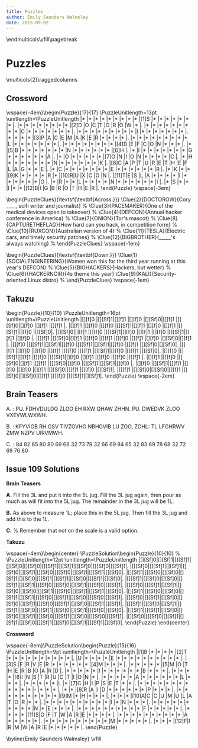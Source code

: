 ```yaml
---
title: Puzzles
author: Emily Saunders Walmsley
date: 2015-09-02
---
```


\endmulticols\vfill\pagebreak

Puzzles
=======

\multicols{2}\raggedcolumns

Crossword
---------

\vspace{-4em}\begin{Puzzle}{17}{17}
\PuzzleUnitlength=13pt
\unitlength=\PuzzleUnitlength
|*    |*    |*    |*    |*    |*    |*    |*    |*    |[1]S |*    |*    |*    |*    |*    |*    |*    |.
|*    |*    |*    |*    |*    |*    |*    |*    |[2]D |O    |C    |T    |O    |R    |O    |W    |*    |.
|*    |*    |*    |*    |*    |*    |*    |*    |*    |C    |*    |*    |*    |*    |*    |*    |*    |.
|*    |*    |*    |*    |*    |*    |*    |*    |*    |I    |*    |*    |*    |*    |*    |*    |*    |.
|*    |*    |*    |*    |[3]P |A    |C    |E    |M    |A    |K    |E    |R    |*    |*    |*    |*    |.
|*    |*    |*    |*    |*    |*    |*    |*    |*    |L    |*    |*    |*    |*    |*    |*    |*    |.
|*    |*    |*    |*    |*    |*    |*    |*    |[4]D |E    |F    |C    |O    |N    |*    |*    |*    |.
|*    |[5]B |*    |*    |*    |*    |*    |*    |*    |N    |*    |*    |*    |*    |*    |*    |[6]H |.
|*    |I    |*    |*    |*    |*    |*    |*    |*    |G    |*    |*    |*    |*    |*    |*    |A    |.
|*    |O    |*    |*    |*    |*    |*    |[7]O |N    |I    |O    |N    |*    |*    |*    |*    |C    |.
|*    |H    |*    |*    |*    |*    |*    |*    |*    |N    |*    |*    |*    |*    |*    |*    |K    |.
|[8]C |A    |P    |T    |U    |R    |E    |T    |H    |E    |F    |L    |A    |G    |*    |*    |E    |.
|*    |C    |*    |*    |*    |*    |*    |*    |*    |E    |*    |*    |*    |*    |*    |*    |R    |.
|*    |K    |*    |*    |[9]K |*    |*    |*    |*    |R    |*    |[10]R|U    |X    |C    |O    |N    |.
|[11]T|E    |S    |L    |A    |*    |*    |*    |*    |I    |*    |*    |*    |*    |*    |*    |O    |.
|*    |R    |*    |*    |L    |*    |*    |*    |*    |N    |*    |*    |*    |*    |*    |*    |I    |.
|*    |S    |*    |*    |I    |*    |*    |[12]B|I    |G    |B    |R    |O    |T    |H    |E    |R    |.
\end{Puzzle}
\vspace{-3em}

\begin{PuzzleClues}{\textsf{\textbf{Across.}}}
\Clue{2}{DOCTOROW}{Cory \_\_\_\_, scifi writer and journalist} %
\Clue{3}{PACEMAKER}{One of the medical devices open to takeover} %
\Clue{4}{DEFCON}{Annual hacker conference in America} %
\Clue{7}{ONION}{Tor's mascot} %
\Clue{8}{CAPTURETHEFLAG}{How hard can you hack, in competition form} %
\Clue{10}{RUXCON}{Australian version of 4} %
\Clue{11}{TESLA}{Electric cars, and timely security patches} %
\Clue{12}{BIGBROTHER}{\_\_\_\_\_'s always watching} %
\end{PuzzleClues}
\vspace{-1em}

\begin{PuzzleClues}{\textsf{\textbf{Down.}}}
\Clue{1}{SOCIALENGINEERING}{Women won this for the third year running at this year's DEFCON} %
\Clue{5}{BIOHACKERS}{Hackers, but wetter} %
\Clue{6}{HACKERNOIR}{4s theme this year}
\Clue{9}{KALI}{Security-oriented Linux distro} %
\end{PuzzleClues}
\vspace{-1em}

Takuzu
------

\begin{Puzzle}{10}{10}
\PuzzleUnitlength=16pt
\unitlength=\PuzzleUnitlength
|[][f]0 |[][Sf]1|[][f]1 |[][f]0 |[][Sf]0|[][f]1 |[][Sf]0|[][f]0 |[][f]1 |[][f]1 |.
|[][f]1 |[][f]0 |[][f]0 |[][Sf]1|[][f]1 |[][f]0 |[][f]1 |[][Sf]1|[][f]0 |[][Sf]0|.
|[][Sf]0|[][f]1 |[][f]0 |[][Sf]1|[][f]0 |[][f]1 |[][f]0 |[][Sf]1|[][f]1 |[][f]0 |.
|[][f]1 |[][Sf]0|[][f]1 |[][f]0 |[][f]1 |[][f]0 |[][f]1 |[][f]0 |[][Sf]0|[][f]1 |.
|[][f]0 |[][Sf]1|[][Sf]1|[][f]0 |[][Sf]1|[][Sf]1|[][f]0 |[][f]1 |[][Sf]0|[][Sf]0|.
|[][f]1 |[][f]0 |[][f]0 |[][f]1 |[][f]0 |[][f]1 |[][Sf]1|[][f]0 |[][f]1 |[][Sf]0|.
|[][f]0 |[][Sf]1|[][f]1 |[][f]0 |[][Sf]1|[][f]0 |[][f]1 |[][f]0 |[][f]0 |[][f]1 |.
|[][f]1 |[][f]0 |[][Sf]0|[][f]1 |[][f]1 |[][Sf]0|[][f]0 |[][Sf]1|[][Sf]1|[][f]0 |.
|[][f]0 |[][Sf]1|[][f]1 |[][f]0 |[][f]0 |[][f]1 |[][Sf]0|[][f]1 |[][f]0 |[][Sf]1|.
|[][f]1 |[][Sf]0|[][Sf]0|[][f]1 |[][Sf]0|[][Sf]0|[][f]1 |[][f]0 |[][Sf]1|[][Sf]1|.
\end{Puzzle}
\vspace{-2em}


Brain Teasers
-------------

A.
:    PU. FDHVDULDQ ZLOO EH RXW QHAW ZHHN. PU. DWEDVK ZLOO VXEVWLWXWH.

B.
:    KFYVIGB RH GSV TIVZGVHG NBHGVIB LU ZOO, ZOHL: TL LFGHRWV ZMW NZPV UIRVMWH.

C.
:    84 82 65 80 80 69 68 32 73 78 32 66 69 84 65 32 83 69 78 68 32 72 69 76 80

Issue 109 Solutions
-------------------

__Brain Teasers__

__A.__ Fill the 3L and put it into the 5L jug. Fill the 3L jug again,
then pour as much as will fit into the 5L jug. The remainder in the 3L
jug will be 1L.

__B.__ As above to measure 1L; place this in the 5L jug. Then fill the
3L jug and add this to the 1L.

__C.__ % Remember that not on the scale is a valid option.

__Takuzu__

\vspace{-4em}\begin{center}
\PuzzleSolution\begin{Puzzle}{10}{10} %
\PuzzleUnitlength=12pt
\unitlength=\PuzzleUnitlength
|[][Sf]0|[][Sf]1|[][Sf]1|[][Sf]0|[][Sf]0|[][Sf]1|[][Sf]1|[][Sf]0|[][Sf]0|[][Sf]1|.
|[][Sf]0|[][Sf]1|[][Sf]1|[][Sf]0|[][Sf]1|[][Sf]0|[][Sf]0|[][Sf]1|[][Sf]1|[][Sf]0|.
|[][Sf]1|[][Sf]0|[][Sf]0|[][Sf]1|[][Sf]0|[][Sf]1|[][Sf]1|[][Sf]0|[][Sf]1|[][Sf]0|.
|[][Sf]1|[][Sf]0|[][Sf]0|[][Sf]1|[][Sf]1|[][Sf]0|[][Sf]0|[][Sf]1|[][Sf]0|[][Sf]1|.
|[][Sf]0|[][Sf]1|[][Sf]1|[][Sf]0|[][Sf]0|[][Sf]1|[][Sf]0|[][Sf]1|[][Sf]1|[][Sf]0|.
|[][Sf]1|[][Sf]0|[][Sf]0|[][Sf]1|[][Sf]1|[][Sf]0|[][Sf]1|[][Sf]0|[][Sf]0|[][Sf]1|.
|[][Sf]0|[][Sf]1|[][Sf]0|[][Sf]0|[][Sf]1|[][Sf]0|[][Sf]1|[][Sf]0|[][Sf]1|[][Sf]1|.
|[][Sf]1|[][Sf]0|[][Sf]1|[][Sf]1|[][Sf]0|[][Sf]1|[][Sf]0|[][Sf]1|[][Sf]0|[][Sf]0|.
|[][Sf]1|[][Sf]1|[][Sf]0|[][Sf]0|[][Sf]1|[][Sf]0|[][Sf]1|[][Sf]0|[][Sf]0|[][Sf]1|.
|[][Sf]0|[][Sf]0|[][Sf]1|[][Sf]1|[][Sf]0|[][Sf]1|[][Sf]0|[][Sf]1|[][Sf]1|[][Sf]0|.
\end{Puzzle}
\end{center}

__Crossword__

\vspace{-8em}\PuzzleSolution\begin{Puzzle}{15}{16}
\PuzzleUnitlength=9pt
\unitlength=\PuzzleUnitlength
|[1]B |*    |*    |*    |*    |[2]T |*    |*    |*    |*    |*    |*    |*    |*    |*    |*    |.
|U    |*    |*    |*    |*    |E    |*    |*    |*    |*    |*    |*    |*    |*    |*    |*    |.
|[3]S |E    |R    |V    |E    |R    |*    |*    |*    |*    |*    |*    |[4]M |*    |*    |*    |.
|*    |*    |*    |*    |*    |[5]M |O    |T    |H    |E    |R    |B    |O    |A    |R    |D    |.
|*    |*    |*    |*    |*    |I    |*    |*    |*    |*    |*    |*    |B    |*    |*    |*    |.
|*    |*    |*    |*    |[6]I |N    |S    |T    |R    |U    |C    |T    |I    |O    |N    |*    |.
|*    |*    |*    |*    |*    |A    |*    |*    |*    |*    |*    |*    |L    |*    |*    |*    |.
|*    |*    |*    |*    |*    |L    |*    |[7]C |H    |I    |P    |S    |E    |T    |*    |*    |.
|*    |*    |*    |*    |*    |*    |*    |*    |*    |*    |*    |*    |-    |*    |*    |*    |.
|*    |*    |[8]R |A    |I    |D    |*    |*    |*    |*    |*    |*    |P    |*    |*    |*    |.
|*    |*    |*    |*    |*    |*    |*    |*    |*    |*    |[9]M |*    |H    |*    |*    |*    |.
|*    |*    |*    |[10]A|C    |C    |U    |M    |U    |L    |A    |T    |O    |R    |*    |*    |.
|*    |*    |*    |*    |*    |*    |*    |*    |*    |*    |I    |*    |N    |*    |*    |*    |.
|*    |*    |*    |*    |*    |*    |*    |*    |*    |*    |N    |*    |E    |*    |*    |*    |.
|*    |*    |*    |*    |*    |*    |*    |*    |*    |*    |F    |*    |*    |*    |*    |*    |.
|*    |*    |*    |*    |[11]S|O    |F    |T    |W    |A    |R    |E    |*    |*    |*    |*    |.
|*    |*    |*    |*    |*    |*    |*    |*    |*    |*    |A    |*    |*    |*    |*    |*    |.
|*    |*    |*    |*    |*    |*    |*    |*    |*    |*    |M    |*    |*    |*    |*    |*    |.
|*    |*    |*    |[12]F|I    |R    |M    |W    |A    |R    |E    |*    |*    |*    |*    |*    |.
\end{Puzzle}

\byline{Emily Saunders Walmsley}
\vfill
